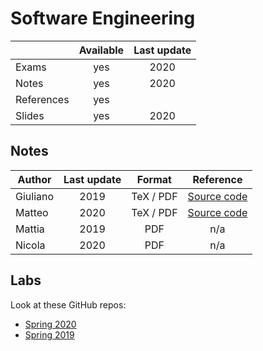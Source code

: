# Software Engineering

|          |Available|Last update|
|----------|:-------:|:---------:|
|Exams     |yes      |2020       |
|Notes     |yes      |2020       |
|References|yes      |           |
|Slides    |yes      |2020       |

## Notes

|Author  |Last update|Format   |Reference|
|--------|:---------:|:-------:|:-------:|
|Giuliano|2019       |TeX / PDF|[Source code](https://github.com/GiulianoAbruzzo/MSECS-Sapienza-Notes)|
|Matteo  |2020       |TeX / PDF|[Source code](https://github.com/MatteoSalvino/SE-resources)|
|Mattia  |2019       |PDF      |n/a|
|Nicola  |2020       |PDF      |n/a|


## Labs

Look at these GitHub repos:
* [Spring 2020](https://github.com/lrusso96/Software-Engineering)
* [Spring 2019](https://github.com/nicoDs96/SE-LABs)
